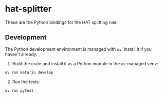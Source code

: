 # hat-splitter

These are the Python bindings for the HAT splitting rule.

## Development

The Python development environment is managed with `uv`. Install it if you
haven't already.

1. Build the crate and install it as a Python module in the `uv`-managed venv:

```bash
uv run maturin develop
```

2. Run the tests:

```bash
uv run pytest
```
